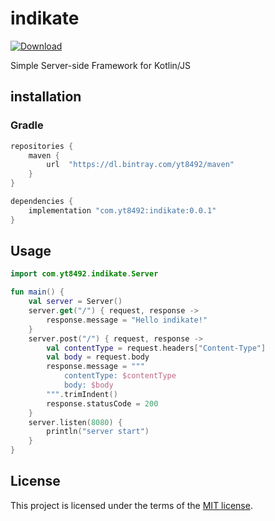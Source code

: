 # indikate
[ ![Download](https://api.bintray.com/packages/yt8492/maven/indikate/images/download.svg?version=0.0.1) ](https://bintray.com/yt8492/maven/indikate/0.0.1/link)

Simple Server-side Framework for Kotlin/JS

## installation

### Gradle

```groovy
repositories {
    maven {
        url  "https://dl.bintray.com/yt8492/maven" 
    }
}

dependencies {
    implementation "com.yt8492:indikate:0.0.1"
}
```

## Usage

```kotlin
import com.yt8492.indikate.Server

fun main() {
    val server = Server()
    server.get("/") { request, response ->
        response.message = "Hello indikate!"
    }
    server.post("/") { request, response ->
        val contentType = request.headers["Content-Type"]
        val body = request.body
        response.message = """
            contentType: $contentType
            body: $body
        """.trimIndent()
        response.statusCode = 200
    }
    server.listen(8080) {
        println("server start")
    }
}
```

## License

This project is licensed under the terms of the
[MIT license](/LICENSE).

